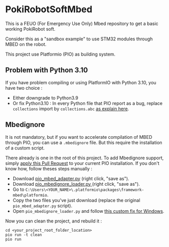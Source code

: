 # PokiRobotSoftMbed
This is a FEUO (For Emergency Use Only) Mbed repository to get a basic working PokiRobot soft.

Consider this as a "sandbox example" to use STM32 modules through MBED on the robot.

This project use Platformio (PIO) as building system.



## Problem with Python 3.10

If you have problem compiling or using PlatformIO with Python 3.10, you have two choice :

* Either downgrade to Python3.9
* Or fix Python3.10 : In every Python file that PIO report as a bug, replace `collections` import by `collections.abc` [as explain here](https://stackoverflow.com/a/72032154).



## Mbedignore

It is not mandatory, but if you want to accelerate compilation of MBED through PIO, you can use a `.mbedignore` file. But this require the installation of a custom script.

There already is one in the root of this project. To add Mbedignore support, simply [apply this Pull Request](https://github.com/platformio/builder-framework-mbed/pull/26) to your current PIO installation. If you don't know how, follow theses steps manually :

* Download [pio_mbed_adapter.py](https://raw.githubusercontent.com/platformio/builder-framework-mbed/f4e342ae23f16be730975b2a5b8544779cee1ddc/pio_mbed_adapter.py) (right click, "save as").
* Download [pio_mbedignore_loader.py ](https://raw.githubusercontent.com/platformio/builder-framework-mbed/f4e342ae23f16be730975b2a5b8544779cee1ddc/pio_mbedignore_loader.py)(right click, "save as").
* Go to `C:\Users\<YOUR_NAME>\.platformio\packages\framework-mbed\platformio`.
* Copy the two files you've just download (replace the original `pio_mbed_adapter.py` script).
* Open `pio_mbedignore_loader.py` and follow [this custom fix for Windows](https://github.com/platformio/builder-framework-mbed/pull/26#issuecomment-934546251).

Now you can clean the project, and rebuild it :

```
cd <your_project_root_folder_location>
pio run -t clean
pio run
```


